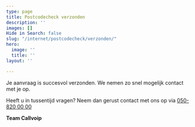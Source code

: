 ```yaml
---
type: page
title: Postcodecheck verzonden
description: ''
images: []
Hide in Search: false
slug: "/internet/postcodecheck/verzonden/"
hero:
  image: ''
  title: ''
layout: ''

---
```

Je aanvraag is succesvol verzonden. We nemen zo snel mogelijk contact met je op.

Heeft u in tussentijd vragen? Neem dan gerust contact met ons op via [050-820 00 00](tel:+31508200000)

**Team Callvoip**